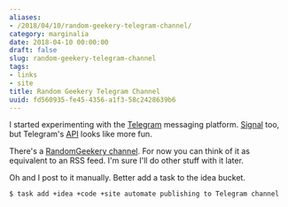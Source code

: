 ```yaml
---
aliases:
- /2018/04/10/random-geekery-telegram-channel/
category: marginalia
date: 2018-04-10 00:00:00
draft: false
slug: random-geekery-telegram-channel
tags:
- links
- site
title: Random Geekery Telegram Channel
uuid: fd560935-fe45-4356-a1f3-58c2428639b6
---
```


I started experimenting with the [Telegram][] messaging platform. [Signal][] too, but Telegram's [API][] looks
like more fun.

[Telegram]: https://telegram.org/
[Signal]: https://signal.org/
[API]: https://core.telegram.org/api
<!--more-->

There's a [RandomGeekery channel][]. For now you can think of it as equivalent to an RSS feed. I'm sure I'll
do other stuff with it later.

Oh and I post to it manually. Better add a task to the idea bucket.

[RandomGeekery channel]: https://t.me/RandomGeekery

```
$ task add +idea +code +site automate publishing to Telegram channel
```